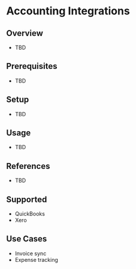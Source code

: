 # Accounting Integrations

## Overview
- TBD

## Prerequisites
- TBD

## Setup
- TBD

## Usage
- TBD

## References
- TBD


## Supported
- QuickBooks
- Xero

## Use Cases
- Invoice sync
- Expense tracking
